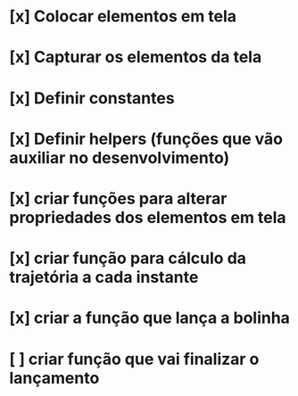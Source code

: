 # [x] Colocar elementos em tela

# [x] Capturar os elementos da tela

# [x] Definir constantes

# [x] Definir helpers (funções que vão auxiliar no desenvolvimento)

# [x] criar funções para alterar propriedades dos elementos em tela

# [x] criar função para cálculo da trajetória a cada instante

# [x] criar a função que lança a bolinha

# [ ] criar função que vai finalizar o lançamento

